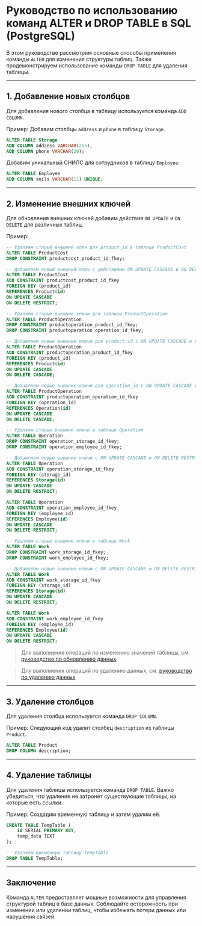 # Руководство по использованию команд ALTER и DROP TABLE в SQL (PostgreSQL)

В этом руководстве рассмотрим основные способы применения команды `ALTER` для изменения структуры таблиц. Также продемонстрируем использование команды `DROP TABLE` для удаления таблицы.

---

## 1. Добавление новых столбцов

Для добавления нового столбца в таблицу используется команда `ADD COLUMN`.

Пример: Добавим столбцы `address` и `phone` в таблицу `Storage`.

```sql
ALTER TABLE Storage
ADD COLUMN address VARCHAR(255),
ADD COLUMN phone VARCHAR(20);
```

Добавим уникальный СНИЛС для сотрудников в таблицу `Employee`:

```sql
ALTER TABLE Employee
ADD COLUMN snils VARCHAR(11) UNIQUE;
```

---

## 2. Изменение внешних ключей

Для обновления внешних ключей добавим действия `ON UPDATE` и `ON DELETE` для различных таблиц.

Пример:

```sql
-- Удаляем старый внешний ключ для product_id в таблице ProductCost
ALTER TABLE ProductCost
DROP CONSTRAINT productcost_product_id_fkey;

-- Добавляем новый внешний ключ с действиями ON UPDATE CASCADE и ON DELETE RESTRICT
ALTER TABLE ProductCost
ADD CONSTRAINT productcost_product_id_fkey
FOREIGN KEY (product_id)
REFERENCES Product(id)
ON UPDATE CASCADE
ON DELETE RESTRICT;

-- Удаляем старые внешние ключи для таблицы ProductOperation
ALTER TABLE ProductOperation
DROP CONSTRAINT productoperation_product_id_fkey;
DROP CONSTRAINT productoperation_operation_id_fkey;

-- Добавляем новые внешние ключи для product_id с ON UPDATE CASCADE и ON DELETE CASCADE
ALTER TABLE ProductOperation
ADD CONSTRAINT productoperation_product_id_fkey
FOREIGN KEY (product_id)
REFERENCES Product(id)
ON UPDATE CASCADE
ON DELETE CASCADE;

-- Добавляем новые внешние ключи для operation_id с ON UPDATE CASCADE и ON DELETE CASCADE
ALTER TABLE ProductOperation
ADD CONSTRAINT productoperation_operation_id_fkey
FOREIGN KEY (operation_id)
REFERENCES Operation(id)
ON UPDATE CASCADE
ON DELETE CASCADE;

-- Удаляем старые внешние ключи в таблице Operation
ALTER TABLE Operation
DROP CONSTRAINT operation_storage_id_fkey;
DROP CONSTRAINT operation_employee_id_fkey;

-- Добавляем новые внешние ключи с ON UPDATE CASCADE и ON DELETE RESTRICT
ALTER TABLE Operation
ADD CONSTRAINT operation_storage_id_fkey
FOREIGN KEY (storage_id)
REFERENCES Storage(id)
ON UPDATE CASCADE
ON DELETE RESTRICT;

ALTER TABLE Operation
ADD CONSTRAINT operation_employee_id_fkey
FOREIGN KEY (employee_id)
REFERENCES Employee(id)
ON UPDATE CASCADE
ON DELETE RESTRICT;

-- Удаляем старые внешние ключи в таблице Work
ALTER TABLE Work
DROP CONSTRAINT work_storage_id_fkey;
DROP CONSTRAINT work_employee_id_fkey;

-- Добавляем новые внешние ключи с ON UPDATE CASCADE и ON DELETE RESTRICT
ALTER TABLE Work
ADD CONSTRAINT work_storage_id_fkey
FOREIGN KEY (storage_id)
REFERENCES Storage(id)
ON UPDATE CASCADE
ON DELETE RESTRICT;

ALTER TABLE Work
ADD CONSTRAINT work_employee_id_fkey
FOREIGN KEY (employee_id)
REFERENCES Employee(id)
ON UPDATE CASCADE
ON DELETE RESTRICT;
```

> Для выполнения операций по изменению значений таблицы, см. [руководство по обновлению данных](../update/index.md).

> Для выполнения операций по удалению данных, см. [руководство по удалению данных](../delete/index.md).

---

## 3. Удаление столбцов

Для удаления столбца используется команда `DROP COLUMN`.

Пример: Следующий код удалит столбец `description` из таблицы `Product`.

```sql
ALTER TABLE Product
DROP COLUMN description;
```

---

## 4. Удаление таблицы

Для удаления таблицы используется команда `DROP TABLE`. Важно убедиться, что удаление не затронет существующие таблицы, на которые есть ссылки.

Пример: Создадим временную таблицу и затем удалим её.

```sql
CREATE TABLE TempTable (
    id SERIAL PRIMARY KEY,
    temp_data TEXT
);

-- Удаляем временную таблицу TempTable
DROP TABLE TempTable;
```

---

## Заключение

Команда `ALTER` предоставляет мощные возможности для управления структурой таблиц в базе данных. Соблюдайте осторожность при изменении или удалении таблиц, чтобы избежать потери данных или нарушения связей.

